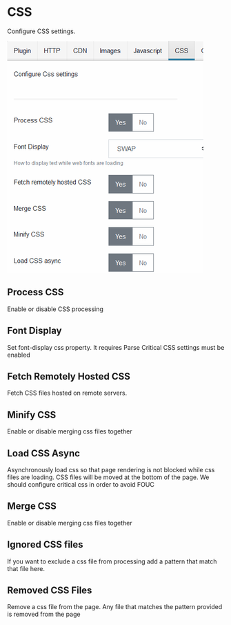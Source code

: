 # CSS

Configure CSS settings.

![CSS settings](./img/css-settings.PNG)

## Process CSS

Enable or disable CSS processing

## Font Display

Set font-display css property. It requires Parse Critical CSS settings must be enabled

## Fetch Remotely Hosted CSS

Fetch CSS files hosted on remote servers.

## Minify CSS

Enable or disable merging css files together

## Load CSS Async

Asynchronously load css so that page rendering is not blocked while css files are loading. CSS files will be moved at the bottom of the page. We should configure critical css in order to avoid FOUC

## Merge CSS

Enable or disable merging css files together

## Ignored CSS files

If you want to exclude a css file from processing add a pattern that match that file here.

## Removed CSS Files

Remove a css file from the page. Any file that matches the pattern provided is removed from the page
